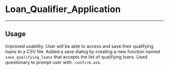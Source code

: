 # Loan_Qualifier_Application

---
## Usage

Improved usability. User will be able to access and save their qualifying loans to a CSV file.
Added a save dialog by creating a new function named `save_qualifying_loans` that accepts the list of qualifying loans. Used questionary to prompt user with `.confirm.ask`.



